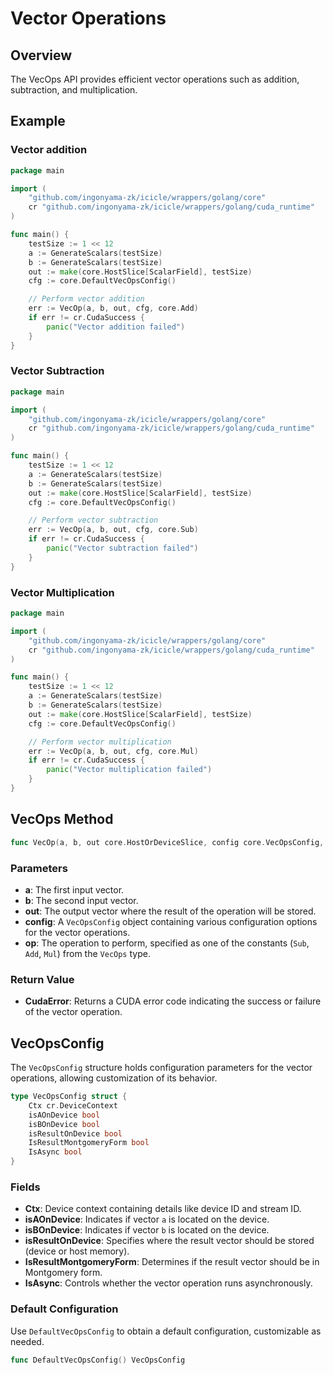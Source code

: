 # Vector Operations

## Overview

The VecOps API provides efficient vector operations such as addition, subtraction, and multiplication.

## Example

### Vector addition

```go
package main

import (
    "github.com/ingonyama-zk/icicle/wrappers/golang/core"
    cr "github.com/ingonyama-zk/icicle/wrappers/golang/cuda_runtime"
)

func main() {
    testSize := 1 << 12
    a := GenerateScalars(testSize)
    b := GenerateScalars(testSize)
    out := make(core.HostSlice[ScalarField], testSize)
    cfg := core.DefaultVecOpsConfig()

    // Perform vector addition
    err := VecOp(a, b, out, cfg, core.Add)
    if err != cr.CudaSuccess {
        panic("Vector addition failed")
    }
}
```

### Vector Subtraction

```go
package main

import (
    "github.com/ingonyama-zk/icicle/wrappers/golang/core"
    cr "github.com/ingonyama-zk/icicle/wrappers/golang/cuda_runtime"
)

func main() {
    testSize := 1 << 12
    a := GenerateScalars(testSize)
    b := GenerateScalars(testSize)
    out := make(core.HostSlice[ScalarField], testSize)
    cfg := core.DefaultVecOpsConfig()

    // Perform vector subtraction
    err := VecOp(a, b, out, cfg, core.Sub)
    if err != cr.CudaSuccess {
        panic("Vector subtraction failed")
    }
}
```

### Vector Multiplication

```go
package main

import (
    "github.com/ingonyama-zk/icicle/wrappers/golang/core"
    cr "github.com/ingonyama-zk/icicle/wrappers/golang/cuda_runtime"
)

func main() {
    testSize := 1 << 12
    a := GenerateScalars(testSize)
    b := GenerateScalars(testSize)
    out := make(core.HostSlice[ScalarField], testSize)
    cfg := core.DefaultVecOpsConfig()

    // Perform vector multiplication
    err := VecOp(a, b, out, cfg, core.Mul)
    if err != cr.CudaSuccess {
        panic("Vector multiplication failed")
    }
}
```

## VecOps Method

```go
func VecOp(a, b, out core.HostOrDeviceSlice, config core.VecOpsConfig, op core.VecOps) (ret cr.CudaError)
```

### Parameters

- **a**: The first input vector.
- **b**: The second input vector.
- **out**: The output vector where the result of the operation will be stored.
- **config**: A `VecOpsConfig` object containing various configuration options for the vector operations.
- **op**: The operation to perform, specified as one of the constants (`Sub`, `Add`, `Mul`) from the `VecOps` type.

### Return Value

- **CudaError**: Returns a CUDA error code indicating the success or failure of the vector operation.

## VecOpsConfig

The `VecOpsConfig` structure holds configuration parameters for the vector operations, allowing customization of its behavior.

```go
type VecOpsConfig struct {
    Ctx cr.DeviceContext
    isAOnDevice bool
    isBOnDevice bool
    isResultOnDevice bool
    IsResultMontgomeryForm bool
    IsAsync bool
}
```

### Fields

- **Ctx**: Device context containing details like device ID and stream ID.
- **isAOnDevice**: Indicates if vector `a` is located on the device.
- **isBOnDevice**: Indicates if vector `b` is located on the device.
- **isResultOnDevice**: Specifies where the result vector should be stored (device or host memory).
- **IsResultMontgomeryForm**: Determines if the result vector should be in Montgomery form.
- **IsAsync**: Controls whether the vector operation runs asynchronously.

### Default Configuration

Use `DefaultVecOpsConfig` to obtain a default configuration, customizable as needed.

```go
func DefaultVecOpsConfig() VecOpsConfig
```
